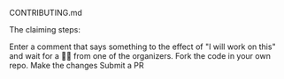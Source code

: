 CONTRIBUTING.md

The claiming steps:

Enter a comment that says something to the effect of "I will work on this" and wait for a 👍🏾 from one of the organizers.
Fork the code in your own repo.
Make the changes
Submit a PR
